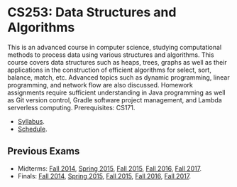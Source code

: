 # CS253: Data Structures and Algorithms

This is an advanced course in computer science, studying computational methods to process data using various structures and algorithms. This course covers data structures such as heaps, trees, graphs as well as their applications in the construction of efficient algorithms for select, sort, balance, match, etc. Advanced topics such as dynamic programming, linear programming, and network flow are also discussed. Homework assignments require sufficient understanding in Java programming as well as Git version control, Gradle software project management, and Lambda serverless computing. Prerequisites: CS171.

* [Syllabus](doc/syllabus.md).
* [Schedule](doc/schedule.md).

## Previous Exams ##

* Midterms: [Fall 2014](https://drive.google.com/open?id=1Z66H-hiGETlj2zUmhKuQ4wqy_5k_hKcR), [Spring 2015](https://drive.google.com/open?id=1D2UJFFcrAjpgd8HaWiOqzZWq4dIexvFB), [Fall 2015](https://drive.google.com/open?id=15FBDKDmbStNLo8mD3anIatKs7DV4APqc), [Fall 2016](https://drive.google.com/open?id=1Br89NuG-rX72cNWaj71e57ccJCH9SZKL), [Fall 2017](https://drive.google.com/open?id=1fbuNpSAHYdj_sRE1Nn6Swrf5IH1-lEom).
* Finals: [Fall 2014](https://drive.google.com/open?id=1-d71tSgYJIWsQAhD5UpBlWezEr6l5OqP), [Spring 2015](https://drive.google.com/open?id=1Ll1G-GEgwSIG9R83RwQEYW-vnjmnNLwf), [Fall 2015](https://drive.google.com/open?id=1p1QeRISAWDRiakj_tPhuXTmYca8nASju), [Fall 2016](https://drive.google.com/open?id=1oAnYFZCWaDx88Zf3bGg0Z2hvoakqExGk), [Fall 2017](https://drive.google.com/open?id=1UV1sgm0OZfMc9JOI9UsWUjJvj9CS7iBY).